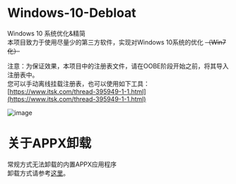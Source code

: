 # Windows-10-Debloat
Windows 10 系统优化&amp;精简  
本项目致力于使用尽量少的第三方软件，实现对Windows 10系统的优化 ~~（Win7化）~~

注意：为保证效果，本项目中的注册表文件，请在OOBE阶段开始之前，将其导入注册表中。  
您可以手动离线挂载注册表，也可以使用如下工具：  
[https://www.itsk.com/thread-395949-1-1.html](https://www.itsk.com/thread-395949-1-1.html)  

![image](https://user-images.githubusercontent.com/43743875/128751075-ac7e01e6-2baa-4b3e-90fa-62f369d37050.png)

# 关于APPX卸载
常规方式无法卸载的内置APPX应用程序  
卸载方式请参考[这里](https://leslieyon.gitbook.io/notes/Windows/tong-guo-xiu-gai-nei-zhi-shu-ju-ku-wan-mei-shan-chu-win10-nei-zhi-ying-yong)。  

